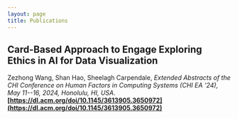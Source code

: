 ```yaml
---
layout: page
title: Publications
---
```


## Card-Based Approach to Engage Exploring Ethics in AI for Data Visualization


Zezhong Wang, Shan Hao, Sheelagh Carpendale, *Extended Abstracts of the CHI Conference on Human Factors in Computing Systems (CHI EA '24), May 11--16, 2024, Honolulu, HI, USA*. **[https://dl.acm.org/doi/10.1145/3613905.3650972](https://dl.acm.org/doi/10.1145/3613905.3650972)**

<!-- <iframe width="560" height="315" src="https://www.youtube.com/embed/k9kM30ThPg4" allow="accelerometer; autoplay; clipboard-write; encrypted-media; gyroscope; picture-in-picture" allowfullscreen></iframe> -->



<!-- ![](assets/img/wang2020stats.png) -->
